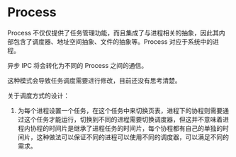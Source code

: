 # Process

Process 不仅仅提供了任务管理功能，而且集成了与进程相关的抽象，因此其内部包含了调度器、地址空间抽象、文件的抽象等。Process 对应于系统中的进程。

异步 IPC 将会转化为不同的 Process 之间的通信。

这种模式会导致任务调度需要进行修改，目前还没有思考清楚。

关于调度方式的设计：

1. 为每个进程设置一个任务，在这个任务中来切换页表，进程下的协程则需要通过这个任务才能运行，切换到不同的进程需要切换调度器，但这并不意味着进程内协程的时间片是继承了进程任务的时间片，每个协程都有自己的单独的时间片，这种做法可以保证不同的进程可以使用不同的调度器，可以满足不同的需求。

